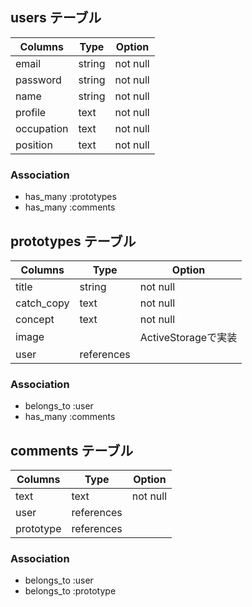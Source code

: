## users テーブル

| Columns     | Type   | Option   |
| ----------- | ------ | -------- |
| email       | string | not null |
| password    | string | not null |
| name        | string | not null |
| profile     | text   | not null |
| occupation  | text   | not null |
| position    | text   | not null |

### Association
- has_many :prototypes
- has_many :comments

## prototypes テーブル

| Columns     | Type       | Option             |
| ----------- | ---------- | ------------------ |
| title       | string     | not null           |
| catch_copy  | text       | not null           |
| concept     | text       | not null           |
| image       |            | ActiveStorageで実装 |
| user        | references |                    |

### Association
- belongs_to :user
- has_many   :comments

## comments テーブル

| Columns   | Type       | Option   |
| --------- | ---------- | -------- |
| text      | text       | not null |
| user      | references |          |
| prototype | references |          |

### Association
- belongs_to :user
- belongs_to :prototype

